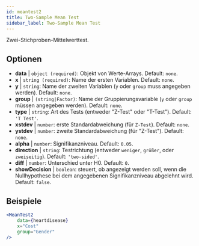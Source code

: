 ```yaml
---
id: meantest2
title: Two-Sample Mean Test
sidebar_label: Two-Sample Mean Test
---
```


Zwei-Stichproben-Mittelwerttest.

## Optionen

* __data__ | `object (required)`: Objekt von Werte-Arrays. Default: `none`.
* __x__ | `string (required)`: Name der ersten Variablen. Default: `none`.
* __y__ | `string`: Name der zweiten Variablen (`y` oder `group` muss angegeben werden). Default: `none`.
* __group__ | `(string|Factor)`: Name der Gruppierungsvariable (`y` oder `group` müssen angegeben werden). Default: `none`.
* __type__ | `string`: Art des Tests (entweder "Z-Test" oder "T-Test"). Default: `'T Test'`.
* __xstdev__ | `number`: erste Standardabweichung (für `Z-Test`). Default: `none`.
* __ystdev__ | `number`: zweite Standardabweichung (für "Z-Test"). Default: `none`.
* __alpha__ | `number`: Signifikanzniveau. Default: `0.05`.
* __direction__ | `string`: Testrichtung (entweder `weniger`, `größer`, oder `zweiseitig`). Default: `'two-sided'`.
* __diff__ | `number`: Unterschied unter H0. Default: `0`.
* __showDecision__ | `boolean`: steuert, ob angezeigt werden soll, wenn die Nullhypothese bei dem angegebenen Signifikanzniveau abgelehnt wird. Default: `false`.


## Beispiele

```jsx live
<MeanTest2
    data={heartdisease} 
    x="Cost"
    group="Gender"
/>
```
